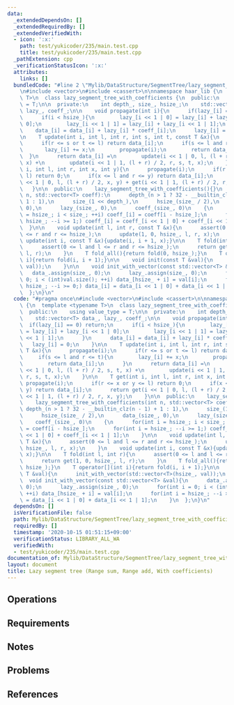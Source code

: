 ```yaml
---
data:
  _extendedDependsOn: []
  _extendedRequiredBy: []
  _extendedVerifiedWith:
  - icon: ':x:'
    path: test/yukicoder/235/main.test.cpp
    title: test/yukicoder/235/main.test.cpp
  _pathExtension: cpp
  _verificationStatusIcon: ':x:'
  attributes:
    links: []
  bundledCode: "#line 2 \"Mylib/DataStructure/SegmentTree/lazy_segment_tree_with_coefficients.cpp\"\
    \n#include <vector>\n#include <cassert>\n\nnamespace haar_lib {\n  template <typename\
    \ T>\n  class lazy_segment_tree_with_coefficients {\n  public:\n    using value_type\
    \ = T;\n\n  private:\n    int depth_, size_, hsize_;\n    std::vector<T> data_,\
    \ lazy_, coeff_;\n\n    void propagate(int i){\n      if(lazy_[i] == 0) return;\n\
    \      if(i < hsize_){\n        lazy_[i << 1 | 0] = lazy_[i] + lazy_[i << 1 |\
    \ 0];\n        lazy_[i << 1 | 1] = lazy_[i] + lazy_[i << 1 | 1];\n      }\n  \
    \    data_[i] = data_[i] + lazy_[i] * coeff_[i];\n      lazy_[i] = 0;\n    }\n\
    \n    T update(int i, int l, int r, int s, int t, const T &x){\n      propagate(i);\n\
    \      if(r <= s or t <= l) return data_[i];\n      if(s <= l and r <= t){\n \
    \       lazy_[i] += x;\n        propagate(i);\n        return data_[i];\n    \
    \  }\n      return data_[i] =\n        update(i << 1 | 0, l, (l + r) / 2, s, t,\
    \ x) +\n        update(i << 1 | 1, (l + r) / 2, r, s, t, x);\n    }\n\n    T get(int\
    \ i, int l, int r, int x, int y){\n      propagate(i);\n      if(r <= x or y <=\
    \ l) return 0;\n      if(x <= l and r <= y) return data_[i];\n      return get(i\
    \ << 1 | 0, l, (l + r) / 2, x, y) + get(i << 1 | 1, (l + r) / 2, r, x, y);\n \
    \   }\n\n  public:\n    lazy_segment_tree_with_coefficients(){}\n    lazy_segment_tree_with_coefficients(int\
    \ n, std::vector<T> coeff):\n      depth_(n > 1 ? 32 - __builtin_clz(n - 1) +\
    \ 1 : 1),\n      size_(1 << depth_),\n      hsize_(size_ / 2),\n      data_(size_,\
    \ 0),\n      lazy_(size_, 0),\n      coeff_(size_, 0)\n    {\n      for(int i\
    \ = hsize_; i < size_; ++i) coeff_[i] = coeff[i - hsize_];\n      for(int i =\
    \ hsize_; --i >= 1;) coeff_[i] = coeff_[i << 1 | 0] + coeff_[i << 1 | 1];\n  \
    \  }\n\n    void update(int l, int r, const T &x){\n      assert(0 <= l and l\
    \ <= r and r <= hsize_);\n      update(1, 0, hsize_, l, r, x);\n    }\n    void\
    \ update(int i, const T &x){update(i, i + 1, x);}\n\n    T fold(int l, int r){\n\
    \      assert(0 <= l and l <= r and r <= hsize_);\n      return get(1, 0, hsize_,\
    \ l, r);\n    }\n    T fold_all(){return fold(0, hsize_);}\n    T operator[](int\
    \ i){return fold(i, i + 1);}\n\n    void init(const T &val){\n      init_with_vector(std::vector<T>(hsize_,\
    \ val));\n    }\n\n    void init_with_vector(const std::vector<T> &val){\n   \
    \   data_.assign(size_, 0);\n      lazy_.assign(size_, 0);\n      for(int i =\
    \ 0; i < (int)val.size(); ++i) data_[hsize_ + i] = val[i];\n      for(int i =\
    \ hsize_; --i >= 0;) data_[i] = data_[i << 1 | 0] + data_[i << 1 | 1];\n    }\n\
    \  };\n}\n"
  code: "#pragma once\n#include <vector>\n#include <cassert>\n\nnamespace haar_lib\
    \ {\n  template <typename T>\n  class lazy_segment_tree_with_coefficients {\n\
    \  public:\n    using value_type = T;\n\n  private:\n    int depth_, size_, hsize_;\n\
    \    std::vector<T> data_, lazy_, coeff_;\n\n    void propagate(int i){\n    \
    \  if(lazy_[i] == 0) return;\n      if(i < hsize_){\n        lazy_[i << 1 | 0]\
    \ = lazy_[i] + lazy_[i << 1 | 0];\n        lazy_[i << 1 | 1] = lazy_[i] + lazy_[i\
    \ << 1 | 1];\n      }\n      data_[i] = data_[i] + lazy_[i] * coeff_[i];\n   \
    \   lazy_[i] = 0;\n    }\n\n    T update(int i, int l, int r, int s, int t, const\
    \ T &x){\n      propagate(i);\n      if(r <= s or t <= l) return data_[i];\n \
    \     if(s <= l and r <= t){\n        lazy_[i] += x;\n        propagate(i);\n\
    \        return data_[i];\n      }\n      return data_[i] =\n        update(i\
    \ << 1 | 0, l, (l + r) / 2, s, t, x) +\n        update(i << 1 | 1, (l + r) / 2,\
    \ r, s, t, x);\n    }\n\n    T get(int i, int l, int r, int x, int y){\n     \
    \ propagate(i);\n      if(r <= x or y <= l) return 0;\n      if(x <= l and r <=\
    \ y) return data_[i];\n      return get(i << 1 | 0, l, (l + r) / 2, x, y) + get(i\
    \ << 1 | 1, (l + r) / 2, r, x, y);\n    }\n\n  public:\n    lazy_segment_tree_with_coefficients(){}\n\
    \    lazy_segment_tree_with_coefficients(int n, std::vector<T> coeff):\n     \
    \ depth_(n > 1 ? 32 - __builtin_clz(n - 1) + 1 : 1),\n      size_(1 << depth_),\n\
    \      hsize_(size_ / 2),\n      data_(size_, 0),\n      lazy_(size_, 0),\n  \
    \    coeff_(size_, 0)\n    {\n      for(int i = hsize_; i < size_; ++i) coeff_[i]\
    \ = coeff[i - hsize_];\n      for(int i = hsize_; --i >= 1;) coeff_[i] = coeff_[i\
    \ << 1 | 0] + coeff_[i << 1 | 1];\n    }\n\n    void update(int l, int r, const\
    \ T &x){\n      assert(0 <= l and l <= r and r <= hsize_);\n      update(1, 0,\
    \ hsize_, l, r, x);\n    }\n    void update(int i, const T &x){update(i, i + 1,\
    \ x);}\n\n    T fold(int l, int r){\n      assert(0 <= l and l <= r and r <= hsize_);\n\
    \      return get(1, 0, hsize_, l, r);\n    }\n    T fold_all(){return fold(0,\
    \ hsize_);}\n    T operator[](int i){return fold(i, i + 1);}\n\n    void init(const\
    \ T &val){\n      init_with_vector(std::vector<T>(hsize_, val));\n    }\n\n  \
    \  void init_with_vector(const std::vector<T> &val){\n      data_.assign(size_,\
    \ 0);\n      lazy_.assign(size_, 0);\n      for(int i = 0; i < (int)val.size();\
    \ ++i) data_[hsize_ + i] = val[i];\n      for(int i = hsize_; --i >= 0;) data_[i]\
    \ = data_[i << 1 | 0] + data_[i << 1 | 1];\n    }\n  };\n}\n"
  dependsOn: []
  isVerificationFile: false
  path: Mylib/DataStructure/SegmentTree/lazy_segment_tree_with_coefficients.cpp
  requiredBy: []
  timestamp: '2020-10-15 01:51:15+09:00'
  verificationStatus: LIBRARY_ALL_WA
  verifiedWith:
  - test/yukicoder/235/main.test.cpp
documentation_of: Mylib/DataStructure/SegmentTree/lazy_segment_tree_with_coefficients.cpp
layout: document
title: Lazy segment tree (Range sum, Range add, With coefficients)
---
```


## Operations

## Requirements

## Notes

## Problems

## References
